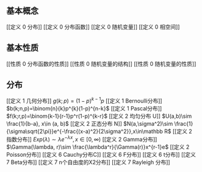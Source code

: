 ## 基本概念
[[定义 0 分布]]
[[定义 0 分布函数]]
[[定义 0 随机变量]]
[[定义 0 相空间]]

## 基本性质
[[性质 0 分布函数的性质]]
[[性质 0 随机变量的结构]]
[[性质 0 随机变量的性质]]

## 分布
[[定义 1 几何分布]] $g(k;p)=(1-p)^{k-1}p$
[[定义 1 Bernoulli分布]] $b(k;n,p)=\binom{n}{k}p^{k}(1-p)^{n-k}$
[[定义 1 Pascal分布]] $f(k;r,p)=\binom{k-1}{r-1}p^r(1-p)^{k-r}$
[[定义 2 均匀分布 U]] $U(a,b)\sim \frac{1}{b-a}, x\in (a, b)$
[[定义 2 正态分布 N]] $N(a,\sigma^2)\sim \frac{1}{\sigma\sqrt{2\pi}}e^{-\frac{(x-a)^2}{2\sigma^2}},x\in\mathbb R$
[[定义 2 指数分布]] $Exp(\lambda)\sim \lambda e^{-\lambda x}, x\in [0, \infty)$
[[定义 2 Gamma分布]] $\Gamma(\lambda, r)\sim \frac{\lambda^r}{\Gamma(r)}x^{r-1}e$
[[定义 2 Poisson分布]]
[[定义 6 Cauchy分布C]]
[[定义 6 F分布]]
[[定义 6 t分布]]
[[定义 7 Beta分布]]
[[定义 7 n个自由度的X2分布]]
[[定义 7 Rayleigh 分布]]
